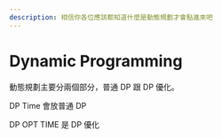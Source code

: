```yaml
---
description: 相信你各位應該都知道什麼是動態規劃才會點進來吧
---
```


# Dynamic Programming

動態規劃主要分兩個部分，普通 DP 跟 DP 優化。

DP Time 會放普通 DP

DP OPT TIME 是 DP 優化

